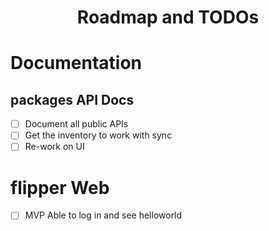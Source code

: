 <h1 align="center"> Roadmap and TODOs</p>


# Documentation

## packages API Docs

- [ ] Document all public APIs
- [ ] Get the inventory to work with sync
- [ ] Re-work on UI

# flipper Web

- [ ] MVP Able to log in and see helloworld


